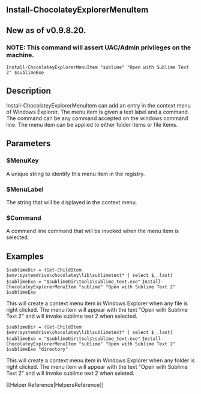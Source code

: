 ## Install-ChocolateyExplorerMenuItem
## New as of v0.9.8.20.
### NOTE: This command will assert UAC/Admin privileges on the machine.

`Install-ChocolateyExplorerMenuItem "sublime" "Open with Sublime Text 2" $sublimeExe`

## Description
Install-ChocolateyExplorerMenuItem can add an entry in the context menu of
Windows Explorer. The menu item is given a text label and a command. The command
can be any command accepted on the windows command line. The menu item can be
applied to either folder items or file items.

## Parameters
### $MenuKey
A unique string to identify this menu item in the registry.

### $MenuLabel
The string that will be displayed in the context menu.

### $Command
A command line command that will be invoked when the menu item is selected.

## Examples
`$sublimeDir = (Get-ChildItem $env:systemdrive\chocolatey\lib\sublimetext* | select $_.last)`
`$sublimeExe = "$sublimeDir\tools\sublime_text.exe"`
`Install-ChocolateyExplorerMenuItem "sublime" "Open with Sublime Text 2" $sublimeExe`

This will create a context menu item in Windows Explorer when any file is right clicked. The menu item will appear with the text "Open with Sublime Text 2" and will invoke sublime text 2 when selected.

`$sublimeDir = (Get-ChildItem $env:systemdrive\chocolatey\lib\sublimetext* | select $_.last)`
`$sublimeExe = "$sublimeDir\tools\sublime_text.exe"`
`Install-ChocolateyExplorerMenuItem "sublime" "Open with Sublime Text 2" $sublimeExe "directory"`

This will create a context menu item in Windows Explorer when any folder is right clicked. The menu item will appear with the text "Open with Sublime Text 2" and will invoke sublime text 2 when seleted.

[[Helper Reference|HelpersReference]]
